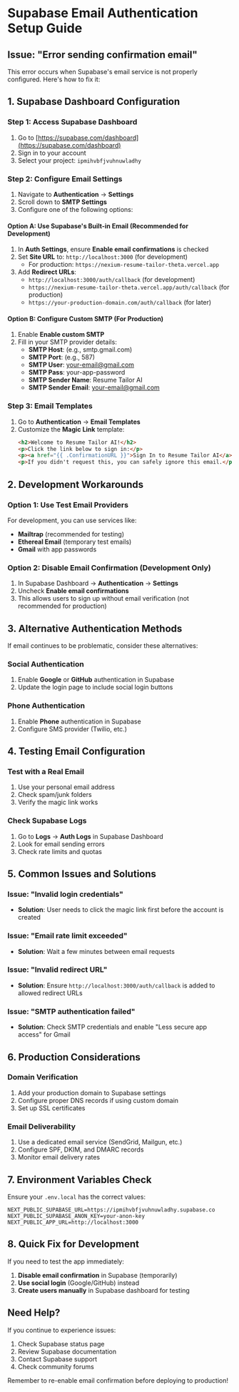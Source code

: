 # Supabase Email Authentication Setup Guide

## Issue: "Error sending confirmation email"

This error occurs when Supabase's email service is not properly configured. Here's how to fix it:

## 1. Supabase Dashboard Configuration

### Step 1: Access Supabase Dashboard
1. Go to [https://supabase.com/dashboard](https://supabase.com/dashboard)
2. Sign in to your account
3. Select your project: `ipmihvbfjvuhnuwladhy`

### Step 2: Configure Email Settings
1. Navigate to **Authentication** → **Settings**
2. Scroll down to **SMTP Settings**
3. Configure one of the following options:

#### Option A: Use Supabase's Built-in Email (Recommended for Development)
1. In **Auth Settings**, ensure **Enable email confirmations** is checked
2. Set **Site URL** to: `http://localhost:3000` (for development)
   - For production: `https://nexium-resume-tailor-theta.vercel.app`
3. Add **Redirect URLs**:
   - `http://localhost:3000/auth/callback` (for development)
   - `https://nexium-resume-tailor-theta.vercel.app/auth/callback` (for production)
   - `https://your-production-domain.com/auth/callback` (for later)

#### Option B: Configure Custom SMTP (For Production)
1. Enable **Enable custom SMTP**
2. Fill in your SMTP provider details:
   - **SMTP Host**: (e.g., smtp.gmail.com)
   - **SMTP Port**: (e.g., 587)
   - **SMTP User**: your-email@gmail.com
   - **SMTP Pass**: your-app-password
   - **SMTP Sender Name**: Resume Tailor AI
   - **SMTP Sender Email**: your-email@gmail.com

### Step 3: Email Templates
1. Go to **Authentication** → **Email Templates**
2. Customize the **Magic Link** template:
   ```html
   <h2>Welcome to Resume Tailor AI!</h2>
   <p>Click the link below to sign in:</p>
   <p><a href="{{ .ConfirmationURL }}">Sign In to Resume Tailor AI</a></p>
   <p>If you didn't request this, you can safely ignore this email.</p>
   ```

## 2. Development Workarounds

### Option 1: Use Test Email Providers
For development, you can use services like:
- **Mailtrap** (recommended for testing)
- **Ethereal Email** (temporary test emails)
- **Gmail** with app passwords

### Option 2: Disable Email Confirmation (Development Only)
1. In Supabase Dashboard → **Authentication** → **Settings**
2. Uncheck **Enable email confirmations**
3. This allows users to sign up without email verification (not recommended for production)

## 3. Alternative Authentication Methods

If email continues to be problematic, consider these alternatives:

### Social Authentication
1. Enable **Google** or **GitHub** authentication in Supabase
2. Update the login page to include social login buttons

### Phone Authentication
1. Enable **Phone** authentication in Supabase
2. Configure SMS provider (Twilio, etc.)

## 4. Testing Email Configuration

### Test with a Real Email
1. Use your personal email address
2. Check spam/junk folders
3. Verify the magic link works

### Check Supabase Logs
1. Go to **Logs** → **Auth Logs** in Supabase Dashboard
2. Look for email sending errors
3. Check rate limits and quotas

## 5. Common Issues and Solutions

### Issue: "Invalid login credentials"
- **Solution**: User needs to click the magic link first before the account is created

### Issue: "Email rate limit exceeded"
- **Solution**: Wait a few minutes between email requests

### Issue: "Invalid redirect URL"
- **Solution**: Ensure `http://localhost:3000/auth/callback` is added to allowed redirect URLs

### Issue: "SMTP authentication failed"
- **Solution**: Check SMTP credentials and enable "Less secure app access" for Gmail

## 6. Production Considerations

### Domain Verification
1. Add your production domain to Supabase settings
2. Configure proper DNS records if using custom domain
3. Set up SSL certificates

### Email Deliverability
1. Use a dedicated email service (SendGrid, Mailgun, etc.)
2. Configure SPF, DKIM, and DMARC records
3. Monitor email delivery rates

## 7. Environment Variables Check

Ensure your `.env.local` has the correct values:
```env
NEXT_PUBLIC_SUPABASE_URL=https://ipmihvbfjvuhnuwladhy.supabase.co
NEXT_PUBLIC_SUPABASE_ANON_KEY=your-anon-key
NEXT_PUBLIC_APP_URL=http://localhost:3000
```

## 8. Quick Fix for Development

If you need to test the app immediately:

1. **Disable email confirmation** in Supabase (temporarily)
2. **Use social login** (Google/GitHub) instead
3. **Create users manually** in Supabase dashboard for testing

## Need Help?

If you continue to experience issues:
1. Check Supabase status page
2. Review Supabase documentation
3. Contact Supabase support
4. Check community forums

Remember to re-enable email confirmation before deploying to production!